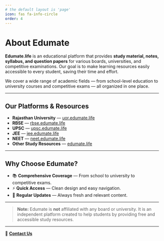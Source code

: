 ```yaml
---
# the default layout is 'page'
icon: fas fa-info-circle
order: 4
---
```


# About Edumate

**Edumate.life** is an educational platform that provides **study material, notes, syllabus, and question papers** for various boards, universities, and competitive examinations. Our goal is to make learning resources easily accessible to every student, saving their time and effort.

We cover a wide range of academic fields — from school-level education to university courses and competitive exams — all organized in one place.

---

## Our Platforms & Resources

- **Rajasthan University** — [uor.edumate.life](https://uor.edumate.life)  
- **RBSE** — [rbse.edumate.life](https://rbse.edumate.life)  
- **UPSC** — [upsc.edumate.life](https://upsc.edumate.life)  
- **JEE** — [jee.edumate.life](https://jee.edumate.life)  
- **NEET** — [neet.edumate.life](https://neet.edumate.life)  
- **Other Study Resources** — [edumate.life](https://edumate.life)

---

## Why Choose Edumate?
- 📚 **Comprehensive Coverage** — From school to university to competitive exams.  
- ⚡ **Quick Access** — Clean design and easy navigation.  
- 🔄 **Regular Updates** — Always fresh and relevant content.

---

> **Note:** Edumate is **not** affiliated with any board or university. It is an independent platform created to help students by providing free and accessible study resources.

---

📩 **[Contact Us](https://edumate.life/contact-us)**
